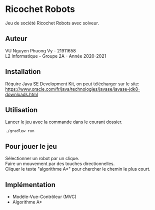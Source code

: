 # Ricochet Robots

Jeu de société Ricochet Robots avec solveur.

## Auteur 
VU Nguyen Phuong Vy - 21911658\
L2 Informatique - Groupe 2A - Année 2020-2021

## Installation

Réquire Java SE Development Kit, on peut télécharger sur le site:
https://www.oracle.com/fr/java/technologies/javase/javase-jdk8-downloads.html


## Utilisation
Lancer le jeu avec la commande dans le courant dossier.
```
./gradlew run
```

## Pour jouer le jeu
Sélectionner un robot par un clique.\
Faire un mouvement par des touches directionnelles.\
Cliquer le texte "algorithme A*" pour chercher le chemin le plus court.

## Implémentation
- Modèle-Vue-Contrôleur (MVC)
- Algorithme A*